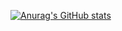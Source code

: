 [![Anurag's GitHub stats](https://github-readme-stats.vercel.app/api?username=gitfiilipeneto)](https://github.com/anuraghazra/github-readme-stats)
